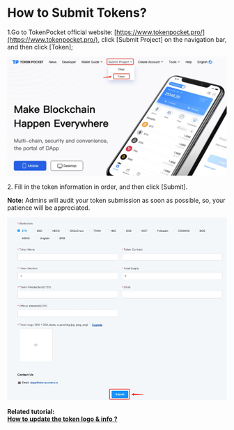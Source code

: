 # How to Submit Tokens?

1.Go to TokenPocket official website: [https://www.tokenpocket.pro/](https://www.tokenpocket.pro/), click \[Submit Project] on the navigation bar, and then click \[Token];

![](<../.gitbook/assets/4 (11).png>)

2\. Fill in the token information in order, and then click \[Submit].

**Note:** Admins will audit your token submission as soon as possible, so, your patience will be appreciated.

![](../.gitbook/assets/ti-jiao-token.jpg)



**Related tutorial:**\
****[**How to update the token logo & info ?**](https://tphelp.gitbook.io/en/wallet-operation/how-to-submit-a-token-logo)****

